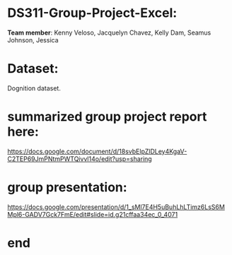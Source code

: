 # DS311-Group-Project-Excel:
 **Team member**: Kenny Veloso, Jacquelyn Chavez, Kelly Dam, Seamus Johnson, Jessica

# Dataset:
Dognition dataset.
# summarized group project report here:
https://docs.google.com/document/d/18svbElpZlDLey4KgaV-C2TEP69JmPNtmPWTQivvl14o/edit?usp=sharing
# group presentation:
https://docs.google.com/presentation/d/1_sMl7E4H5uBuhLhLTimz6LsS6MMpl6-GADV7Gck7FmE/edit#slide=id.g21cffaa34ec_0_4071
# end
